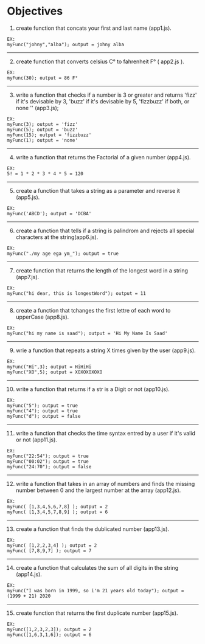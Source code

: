 # Objectives
  1. create function that concats your first and last name (app1.js).

    EX:
    myFunc("johny","alba"); output = johny alba
---
  2. create function that converts celsius C° to fahrenheit F° ( app2.js ).

    EX:
    myFunc(30); output = 86 F°
---
  3. write a function that checks if a number is 3 or greater and returns 'fizz' if it's devisable by 3, 'buzz' if it's devisable by 5, 'fizzbuzz' if both, or none '' (app3.js);

    EX:
    myFunc(3); output = 'fizz'
    myFunc(5); output = 'buzz'
    myFunc(15); output = 'fizzbuzz'
    myFunc(1); output = 'none'
---
  4. write a function that returns the Factorial of a given number (app4.js).

    EX:
    5! = 1 * 2 * 3 * 4 * 5 = 120
---
  5. create a function that takes a string as a parameter and reverse it (app5.js).

    EX:
    myFunc('ABCD'); output = 'DCBA'
---
  6. create a function that tells if a string is palindrom and rejects all special characters at the string(app6.js).

    EX:
    myFunc("./my age ega ym_"); output = true
---
  7. create function that returns the length of the longest word in a string (app7.js).

    EX:
    myFunc("hi dear, this is longestWord"); output = 11
---
  8. create a function that tchanges the first lettre of each word to upperCase (app8.js).

    EX:
    myFunc("hi my name is saad"); output = 'Hi My Name Is Saad'
---
  9. wrie a function that repeats a string X times given by the user (app9.js).

    EX:
    myFunc("Hi",3); output = HiHiHi
    myFunc("XO",5); output = XOXOXOXOXO
---
  10. write a function that returns if a str is a Digit or not (app10.js).

    EX:
    myFunc("5"); output = true
    myFunc("4"); output = true
    myFunc("d"); output = false
---
  11. write a function that checks the time syntax entred by a user if it's valid or not (app11.js).

    EX:
    myFunc("22:54"); output = true
    myFunc("00:02"); output = true
    myFunc("24:70"); output = false
---
  12. write a function that takes in an array of numbers and finds the missing number between 0 and the largest number at the array (app12.js).

    EX:
    myFunc( [1,3,4,5,6,7,8] ); output = 2
    myFunc( [1,3,4,5,7,8,9] ); output = 6
---
  13. create a function that finds the dublicated number (app13.js).

    EX:
    myFunc( [1,2,2,3,4] ); output = 2
    myFunc( [7,8,9,7] ); output = 7
---
  14. create a function that calculates the sum of all digits in the string (app14.js).

    EX:
    myFunc("I was born in 1999, so i'm 21 years old today"); output = (1999 + 21) 2020
---
  15. create function that returns the first duplicate number (app15.js).

    EX:
    myFunc([1,2,3,2,3]); output = 2
    myFunc([1,6,3,1,6]); output = 6
